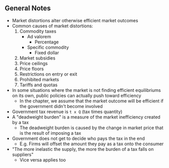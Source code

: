 ## General Notes
- Market distortions alter otherwise efficient market outcomes
- Common causes of market distortions:
	1. Commodity taxes
		- Ad valorem
			- Percentage
		- Specific commodity
			- Fixed dollar
	1. Market subsidies
	1. Price ceilings
	1. Price floors
	1. Restrictions on entry or exit
	1. Prohibited markets
	1. Tariffs and quotas
- In some situations where the market is not finding efficient equilibriums on its own, public policies can actually push toward efficiency
	- In the chapter, we assume that the market outcome will be efficient if the government didn't become involved
- Government tax revenue is `t x Q` (tax times quantity)
- A "deadweight burden" is a measure of the market inefficiency created by a tax
	- The deadweight burden is caused by the change in market price that is the result of imposing a tax
- Government does not get to decide who pays the tax in the end
	- E.g. Firms will offset the amount they pay as a tax onto the consumer
- "The more inelastic the supply, the more the burden of a tax falls on suppliers"
	- Vice versa applies too
